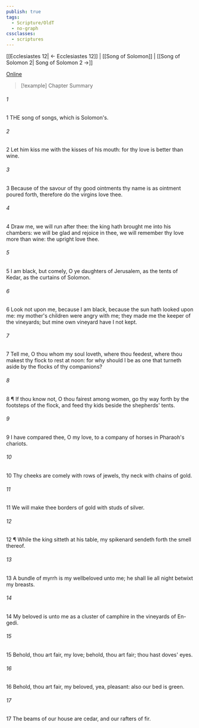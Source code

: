 ```yaml
---
publish: true
tags:
  - Scripture/OldT
  - no-graph
cssclasses:
  - scriptures
---
```

[[Ecclesiastes 12| ← Ecclesiastes 12]] | [[Song of Solomon]] | [[Song of Solomon 2| Song of Solomon 2 →]]

[Online](https://churchofjesuschrist.org/study/scriptures/ot/song/1?lang=eng)

>[!example] Chapter Summary
>
###### 1
1 THE song of songs, which is Solomon's.
###### 2
2 Let him kiss me with the kisses of his mouth: for thy love is better than wine.
###### 3
3 Because of the savour of thy good ointments thy name is as ointment poured forth, therefore do the virgins love thee.
###### 4
4 Draw me, we will run after thee: the king hath brought me into his chambers: we will be glad and rejoice in thee, we will remember thy love more than wine: the upright love thee.
###### 5
5 I am black, but comely, O ye daughters of Jerusalem, as the tents of Kedar, as the curtains of Solomon.
###### 6
6 Look not upon me, because I am black, because the sun hath looked upon me: my mother's children were angry with me; they made me the keeper of the vineyards; but mine own vineyard have I not kept.
###### 7
7 Tell me, O thou whom my soul loveth, where thou feedest, where thou makest thy flock to rest at noon: for why should I be as one that turneth aside by the flocks of thy companions?
###### 8
8 ¶ If thou know not, O thou fairest among women, go thy way forth by the footsteps of the flock, and feed thy kids beside the shepherds' tents.
###### 9
9 I have compared thee, O my love, to a company of horses in Pharaoh's chariots.
###### 10
10 Thy cheeks are comely with rows of jewels, thy neck with chains of gold.
###### 11
11 We will make thee borders of gold with studs of silver.
###### 12
12 ¶ While the king sitteth at his table, my spikenard sendeth forth the smell thereof.
###### 13
13 A bundle of myrrh is my wellbeloved unto me; he shall lie all night betwixt my breasts.
###### 14
14 My beloved is unto me as a cluster of camphire in the vineyards of En-gedi.
###### 15
15 Behold, thou art fair, my love; behold, thou art fair; thou hast doves' eyes.
###### 16
16 Behold, thou art fair, my beloved, yea, pleasant: also our bed is green.
###### 17
17 The beams of our house are cedar, and our rafters of fir.



